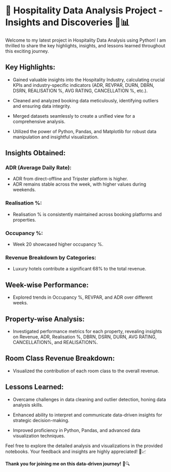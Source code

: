 # 🚀 Hospitality Data Analysis Project - Insights and Discoveries 🏨📊

Welcome to my latest project in Hospitality Data Analysis using Python! I am thrilled to share the key highlights, insights, and lessons learned throughout this exciting journey.

## Key Highlights:

- Gained valuable insights into the Hospitality Industry, calculating crucial KPIs and industry-specific indicators (ADR, REVPAR, DURN, DBRN, DSRN, REALISATION %, AVG RATING, CANCELLATION %, etc.).

- Cleaned and analyzed booking data meticulously, identifying outliers and ensuring data integrity.

- Merged datasets seamlessly to create a unified view for a comprehensive analysis.

- Utilized the power of Python, Pandas, and Matplotlib for robust data manipulation and insightful visualization.

## Insights Obtained:

### ADR (Average Daily Rate):

- ADR from direct-offline and Tripster platform is higher.
- ADR remains stable across the week, with higher values during weekends.

### Realisation %:

- Realisation % is consistently maintained across booking platforms and properties.

### Occupancy %:

- Week 20 showcased higher occupancy %.

### Revenue Breakdown by Categories:

- Luxury hotels contribute a significant 68% to the total revenue.

## Week-wise Performance:

- Explored trends in Occupancy %, REVPAR, and ADR over different weeks.

## Property-wise Analysis:

- Investigated performance metrics for each property, revealing insights on Revenue, ADR, Realisation %, DBRN, DSRN, DURN, AVG RATING, CANCELLATION%, and REALISATION%.

## Room Class Revenue Breakdown:

- Visualized the contribution of each room class to the overall revenue.

## Lessons Learned:

- Overcame challenges in data cleaning and outlier detection, honing data analysis skills.

- Enhanced ability to interpret and communicate data-driven insights for strategic decision-making.

- Improved proficiency in Python, Pandas, and advanced data visualization techniques.

Feel free to explore the detailed analysis and visualizations in the provided notebooks. Your feedback and insights are highly appreciated! 🚀📈

**Thank you for joining me on this data-driven journey!** 🙌🔍
